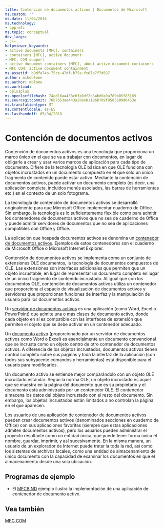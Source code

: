 ```yaml
---
title: Contención de documentos activos | Documentos de Microsoft
ms.custom: ''
ms.date: 11/04/2016
ms.technology:
- cpp-mfc
ms.topic: conceptual
dev_langs:
- C++
helpviewer_keywords:
- active documents [MFC], containers
- containers [MFC], active document
- MFC, COM support
- active document containers [MFC], about active document containers
- MFC COM, active document containment
ms.assetid: b8dfa74b-75ce-47df-b75e-fc87b7f7d687
author: mikeblome
ms.author: mblome
ms.workload:
- cplusplus
ms.openlocfilehash: 74ad16aa453c6fa0df2c84bd0a0a789b05f83169
ms.sourcegitcommit: 76b7653ae443a2b8eb1186b789f8503609d6453e
ms.translationtype: MT
ms.contentlocale: es-ES
ms.lasthandoff: 05/04/2018
---
```

# <a name="active-document-containment"></a>Contención de documentos activos
Contención de documentos activos es una tecnología que proporciona un marco único en el que se va a trabajar con documentos, en lugar de obligarle a crear y usar varios marcos de aplicación para cada tipo de documento. Difiere de la tecnología OLE básica en que OLE funciona con objetos incrustados en un documento compuesto en el que solo un único fragmento de contenido puede estar activo. Mediante la contención de documentos activos, puede activar un documento completo (es decir, una aplicación completa, incluidos menús asociados, las barras de herramientas etc.) en el contexto de un solo fotograma.  
  
 La tecnología de contención de documentos activos se desarrolló originalmente para que Microsoft Office implementar cuaderno de Office. Sin embargo, la tecnología es lo suficientemente flexible como para admitir los contenedores de documentos activos que no sea de cuaderno de Office y puede admitir servidores de documentos que no sea de aplicaciones compatibles con Office y Office.  
  
 La aplicación que hospeda documentos activos se denomina un [contenedor de documentos activos](../mfc/active-document-containers.md). Ejemplos de estos contenedores son el cuaderno de Microsoft Office o Microsoft Internet Explorer.  
  
 Contención de documentos activos se implementa como un conjunto de extensiones OLE documentos, la tecnología de documentos compuestos de OLE. Las extensiones son interfaces adicionales que permiten que un objeto incrustable, en lugar de representar un documento completo en lugar de un único fragmento de contenido incrustado. Al igual que con los documentos OLE, contención de documentos activos utiliza un contenedor que proporciona el espacio de visualización de documentos activos y servidores que proporcionan funciones de interfaz y la manipulación de usuario para los documentos activos.  
  
 Un [servidor de documentos activos](../mfc/active-document-servers.md) es una aplicación (como Word, Excel o PowerPoint) que admite una o más clases de documento activo, donde cada objeto en sí es compatible con las interfaces de extensión que permiten el objeto que se debe activar en un contenedor adecuado.  
  
 Un [documento activo](../mfc/active-documents.md) (proporcionado por un servidor de documentos activos como Word o Excel) es esencialmente un documento convencional que se incrusta como un objeto dentro de otro contenedor de documentos activos. A diferencia de los objetos incrustados, documentos activos tienen control completo sobre sus páginas y toda la interfaz de la aplicación (con todos sus subyacente comandos y herramientas) está disponible para el usuario para modificarlos.  
  
 Un documento activo se entiende mejor comparándolo con un objeto OLE incrustado estándar. Según la norma OLE, un objeto incrustado es aquel que se muestra en la página del documento que es su propietario y el documento está administrado por un contenedor OLE. El contenedor almacena los datos del objeto incrustado con el resto del documento. Sin embargo, los objetos incrustados están limitados a no controlan la página en el que aparecen.  
  
 Los usuarios de una aplicación de contenedor de documentos activos pueden crear documentos activos (denominados secciones en cuaderno de Office) con sus aplicaciones favoritas (siempre que estas aplicaciones admiten documentos activos), pero los usuarios pueden administrar el proyecto resultante como un entidad única, que puede tener forma única el nombre, guardar, imprimir, y así sucesivamente. En la misma manera, un usuario de un explorador de Internet puede tratar la toda la red, así como los sistemas de archivos locales, como una entidad de almacenamiento de único documento con la capacidad de examinar los documentos en que el almacenamiento desde una sola ubicación.  
  
## <a name="sample-programs"></a>Programas de ejemplo  
  
-   El [MFCBIND](../visual-cpp-samples.md) ejemplo ilustra la implementación de una aplicación de contenedor de documento activo.  
  
## <a name="see-also"></a>Vea también  
 [MFC COM](../mfc/mfc-com.md)

